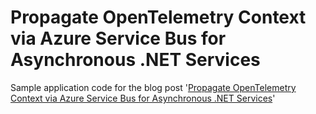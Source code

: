 # Propagate OpenTelemetry Context via Azure Service Bus for Asynchronous .NET Services

Sample application code for the blog post '[Propagate OpenTelemetry Context via Azure Service Bus for Asynchronous .NET Services](https://www.twilio.com/blog/propagate-opentelemetry-context-via-azure-service-bus-for-async-dotnet-services)' 
